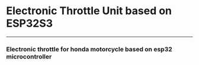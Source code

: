 # Electronic Throttle Unit based on ESP32S3

--------------
### Electronic throttle for honda motorcycle based on esp32 microcontroller

